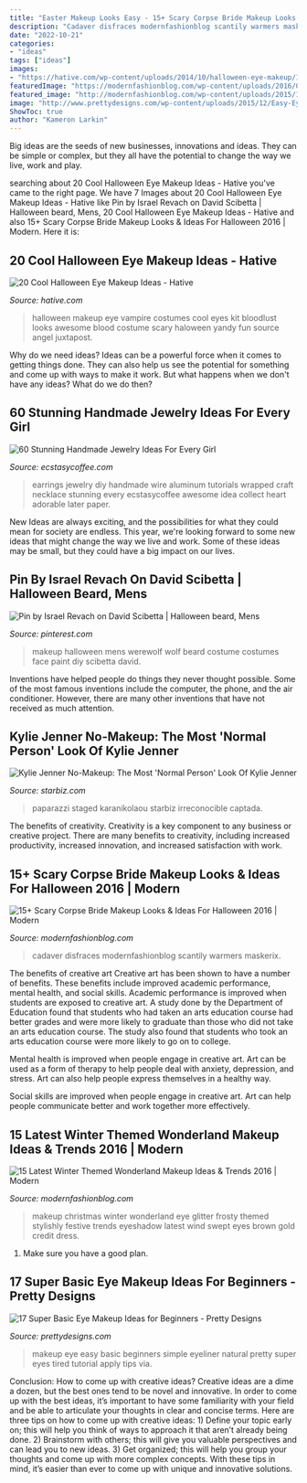 ```yaml
---
title: "Easter Makeup Looks Easy - 15+ Scary Corpse Bride Makeup Looks &amp; Ideas For Halloween 2016"
description: "Cadaver disfraces modernfashionblog scantily warmers maskerix"
date: "2022-10-21"
categories:
- "ideas"
tags: ["ideas"]
images:
- "https://hative.com/wp-content/uploads/2014/10/halloween-eye-makeup/16-halloween-eye-makeup-ideas.jpg"
featuredImage: "https://modernfashionblog.com/wp-content/uploads/2016/09/15-Scary-Corpse-Bride-Makeup-Looks-Ideas-For-Halloween-2016-15-Scary-Corpse-Bride-Makeup-Looks-Ideas-For-Halloween-2016-216.jpg"
featured_image: "http://modernfashionblog.com/wp-content/uploads/2015/12/15-Latest-Winter-Themed-Wonderland-Makeup-Ideas-Trends-2016-12.jpg"
image: "http://www.prettydesigns.com/wp-content/uploads/2015/12/Easy-Eye-Makeup.jpg"
ShowToc: true
author: "Kameron Larkin"
---
```



Big ideas are the seeds of new businesses, innovations and ideas. They can be simple or complex, but they all have the potential to change the way we live, work and play.

	

		
searching about 20 Cool Halloween Eye Makeup Ideas - Hative you've came to the right page. We have 7 Images about 20 Cool Halloween Eye Makeup Ideas - Hative like Pin by Israel Revach on David Scibetta | Halloween beard, Mens, 20 Cool Halloween Eye Makeup Ideas - Hative and also 15+ Scary Corpse Bride Makeup Looks &amp; Ideas For Halloween 2016 | Modern. Here it is:
		
    
## 20 Cool Halloween Eye Makeup Ideas - Hative

<img loading=lazy src="https://hative.com/wp-content/uploads/2014/10/halloween-eye-makeup/16-halloween-eye-makeup-ideas.jpg" onerror="this.onerror=null;this.src='https://tse3.mm.bing.net/th?id=OIP.SxFLSzpd_sHRPPWoGSAxJwHaNV&amp;pid=15.1';" alt="20 Cool Halloween Eye Makeup Ideas - Hative">

_Source: hative.com_

>halloween makeup eye vampire costumes cool eyes kit bloodlust looks awesome blood costume scary haloween yandy fun source angel juxtapost. 

	

Why do we need ideas?
Ideas can be a powerful force when it comes to getting things done. They can also help us see the potential for something and come up with ways to make it work. But what happens when we don't have any ideas? What do we do then?

    
## 60 Stunning Handmade Jewelry Ideas For Every Girl

<img loading=lazy src="https://i0.wp.com/www.ecstasycoffee.com/wp-content/uploads/2016/12/Handmade-Jewelry-for-Women14.jpg?resize=600%2C599&amp;ssl=1" onerror="this.onerror=null;this.src='https://tse4.mm.bing.net/th?id=OIP.vJK_edkutip58mbbKFKHTwHaHZ&amp;pid=15.1';" alt="60 Stunning Handmade Jewelry Ideas For Every Girl">

_Source: ecstasycoffee.com_

>earrings jewelry diy handmade wire aluminum tutorials wrapped craft necklace stunning every ecstasycoffee awesome idea collect heart adorable later paper. 

	

New Ideas are always exciting, and the possibilities for what they could mean for society are endless. This year, we're looking forward to some new ideas that might change the way we live and work. Some of these ideas may be small, but they could have a big impact on our lives.

    
## Pin By Israel Revach On David Scibetta | Halloween Beard, Mens

<img loading=lazy src="https://i.pinimg.com/736x/eb/54/d5/eb54d5e8a68970c95dc16d681b9a9f0f.jpg" onerror="this.onerror=null;this.src='https://tse4.mm.bing.net/th?id=OIP.QSjzyLtD0qx0xDGWGqi-aQHaM8&amp;pid=15.1';" alt="Pin by Israel Revach on David Scibetta | Halloween beard, Mens">

_Source: pinterest.com_

>makeup halloween mens werewolf wolf beard costume costumes face paint diy scibetta david. 

	

Inventions have helped people do things they never thought possible. Some of the most famous inventions include the computer, the phone, and the air conditioner. However, there are many other inventions that have not received as much attention.

    
## Kylie Jenner No-Makeup: The Most &#039;Normal Person&#039; Look Of Kylie Jenner

<img loading=lazy src="https://img.starbiz.com/resize/750x-/2020/04/22/kylie-jenner-no-makeup-9d62.jpg" onerror="this.onerror=null;this.src='https://tse3.mm.bing.net/th?id=OIP.e-3e31fbIH75WRN2mcTw8AAAAA&amp;pid=15.1';" alt="Kylie Jenner No-Makeup: The Most &#039;Normal Person&#039; Look Of Kylie Jenner">

_Source: starbiz.com_

>paparazzi staged karanikolaou starbiz irreconocible captada. 

	

The benefits of creativity.
Creativity is a key component to any business or creative project. There are many benefits to creativity, including increased productivity, increased innovation, and increased satisfaction with work.

    
## 15+ Scary Corpse Bride Makeup Looks &amp; Ideas For Halloween 2016 | Modern

<img loading=lazy src="https://modernfashionblog.com/wp-content/uploads/2016/09/15-Scary-Corpse-Bride-Makeup-Looks-Ideas-For-Halloween-2016-15-Scary-Corpse-Bride-Makeup-Looks-Ideas-For-Halloween-2016-216.jpg" onerror="this.onerror=null;this.src='https://tse1.mm.bing.net/th?id=OIP.2SiA6x_HuWknz_bU1pKbnwHaLF&amp;pid=15.1';" alt="15+ Scary Corpse Bride Makeup Looks &amp; Ideas For Halloween 2016 | Modern">

_Source: modernfashionblog.com_

>cadaver disfraces modernfashionblog scantily warmers maskerix. 

	

The benefits of creative art
Creative art has been shown to have a number of benefits. These benefits include improved academic performance, mental health, and social skills.
Academic performance is improved when students are exposed to creative art. A study done by the Department of Education found that students who had taken an arts education course had better grades and were more likely to graduate than those who did not take an arts education course. The study also found that students who took an arts education course were more likely to go on to college.

Mental health is improved when people engage in creative art. Art can be used as a form of therapy to help people deal with anxiety, depression, and stress. Art can also help people express themselves in a healthy way.

Social skills are improved when people engage in creative art. Art can help people communicate better and work together more effectively.

    
## 15 Latest Winter Themed Wonderland Makeup Ideas &amp; Trends 2016 | Modern

<img loading=lazy src="http://modernfashionblog.com/wp-content/uploads/2015/12/15-Latest-Winter-Themed-Wonderland-Makeup-Ideas-Trends-2016-12.jpg" onerror="this.onerror=null;this.src='https://tse2.mm.bing.net/th?id=OIP.dFjtk-hOavWMpXfaXwxKdgAAAA&amp;pid=15.1';" alt="15 Latest Winter Themed Wonderland Makeup Ideas &amp; Trends 2016 | Modern">

_Source: modernfashionblog.com_

>makeup christmas winter wonderland eye glitter frosty themed stylishly festive trends eyeshadow latest wind swept eyes brown gold credit dress. 

	

1. Make sure you have a good plan.

    
## 17 Super Basic Eye Makeup Ideas For Beginners - Pretty Designs

<img loading=lazy src="http://www.prettydesigns.com/wp-content/uploads/2015/12/Easy-Eye-Makeup.jpg" onerror="this.onerror=null;this.src='https://tse4.mm.bing.net/th?id=OIP.5B4oTOC8THOhVAB4r4gAFQHaLH&amp;pid=15.1';" alt="17 Super Basic Eye Makeup Ideas for Beginners - Pretty Designs">

_Source: prettydesigns.com_

>makeup eye easy basic beginners simple eyeliner natural pretty super eyes tired tutorial apply tips via. 

	

Conclusion: How to come up with creative ideas?
Creative ideas are a dime a dozen, but the best ones tend to be novel and innovative. In order to come up with the best ideas, it’s important to have some familiarity with your field and be able to articulate your thoughts in clear and concise terms. Here are three tips on how to come up with creative ideas: 1) Define your topic early on; this will help you think of ways to approach it that aren’t already being done. 2) Brainstorm with others; this will give you valuable perspectives and can lead you to new ideas. 3) Get organized; this will help you group your thoughts and come up with more complex concepts. With these tips in mind, it’s easier than ever to come up with unique and innovative solutions.

